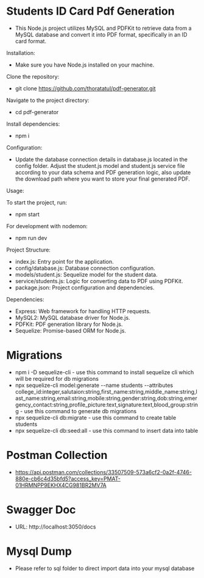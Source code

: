 # Students ID Card Pdf Generation

- This Node.js project utilizes MySQL and PDFKit to retrieve data from a MySQL database and convert it into PDF format, specifically in an ID card format.

Installation:

- Make sure you have Node.js installed on your machine.

Clone the repository:

- git clone https://github.com/thoratatul/pdf-generator.git

Navigate to the project directory:

- cd pdf-generator

Install dependencies:

- npm i

Configuration:

- Update the database connection details in database.js located in the config folder. Adjust the student.js model and student.js service file according to your data schema and PDF generation logic, also update the download path where you want to store your final generated PDF.

Usage:

To start the project, run:

- npm start

For development with nodemon:

- npm run dev

Project Structure:

- index.js: Entry point for the application.
- config/database.js: Database connection configuration.
- models/student.js: Sequelize model for the student data.
- service/students.js: Logic for converting data to PDF using PDFKit.
- package.json: Project configuration and dependencies.

Dependencies:

- Express: Web framework for handling HTTP requests.
- MySQL2: MySQL database driver for Node.js.
- PDFKit: PDF generation library for Node.js.
- Sequelize: Promise-based ORM for Node.js.

# Migrations

- npm i -D sequelize-cli - use this command to install sequelize cli which will be required for db migrations
- npx sequelize-cli model:generate --name students --attributes college_id:integer,salutaion:string,first_name:string,middle_name:string,last_name:string,email:string,mobile:string,gender:string,dob:string,emergency_contact:string,profile_picture:text,signature:text,blood_group:string - use this command to generate db migrations
- npx sequelize-cli db:migrate - use this command to create table students
- npx sequelize-cli db:seed:all - use this command to insert data into table

# Postman Collection

- https://api.postman.com/collections/33507509-573a6cf2-0a2f-4746-880e-cb6c4d35bfd5?access_key=PMAT-01HRMNPP9EKHX4CG981BR2MV7A

# Swagger Doc

- URL: http://localhost:3050/docs

# Mysql Dump

- Please refer to sql folder to direct import data into your mysql database
